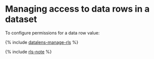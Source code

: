 # Managing access to data rows in a dataset

To configure permissions for a data row value:

{% include [datalens-manage-rls](../../../_includes/datalens/operations/datalens-manage-rls.md) %}

{% include [rls-note](../../../_includes/datalens/datalens-rls-note.md) %}

